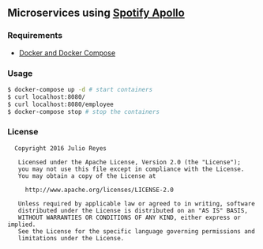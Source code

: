 Microservices using [Spotify Apollo](https://github.com/spotify/apollo/)
----

### Requirements
- [Docker and Docker Compose](https://docs.docker.com/compose/)

### Usage
```bash
$ docker-compose up -d # start containers
$ curl localhost:8080/
$ curl localhost:8080/employee
$ docker-compose stop # stop the containers
```

### License

```
  Copyright 2016 Julio Reyes

   Licensed under the Apache License, Version 2.0 (the "License");
   you may not use this file except in compliance with the License.
   You may obtain a copy of the License at

     http://www.apache.org/licenses/LICENSE-2.0

   Unless required by applicable law or agreed to in writing, software
   distributed under the License is distributed on an "AS IS" BASIS,
   WITHOUT WARRANTIES OR CONDITIONS OF ANY KIND, either express or implied.
   See the License for the specific language governing permissions and
   limitations under the License.
```
